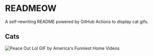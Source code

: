 # READMEOW

A self-rewriting README powered by GitHub Actions to display cat gifs.

## Cats

![Peace Out Lol GIF by America's Funniest Home Videos](https://media4.giphy.com/media/l4KibK3JwaVo0CjDO/200.gif?cid=9acd02dazbxfol6hogznbgmvdciq22m43ede2c5i98tych8z&ep=v1_gifs_search&rid=200.gif&ct=g)

